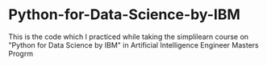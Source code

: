 # Python-for-Data-Science-by-IBM
This is the code which I practiced while taking the simplilearn course on "Python for Data Science by IBM" in Artificial Intelligence Engineer Masters Progrm 
